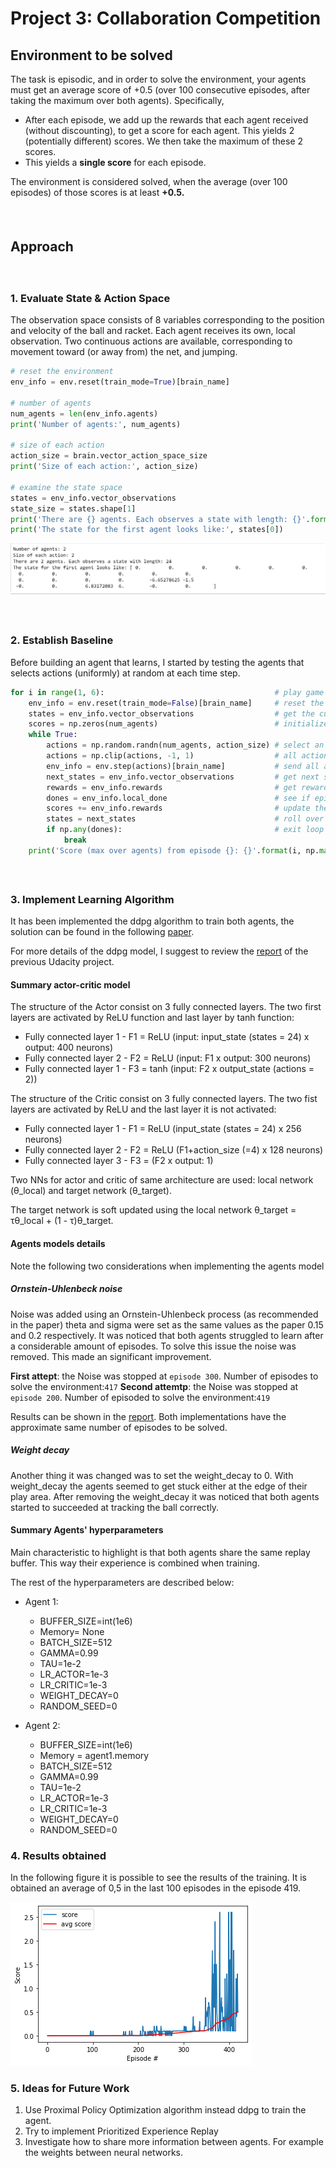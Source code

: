 # Project 3: Collaboration Competition

## Environment to be solved

The task is episodic, and in order to solve the environment, your agents must get an average score of +0.5 (over 100 consecutive episodes, after taking the maximum over both agents). Specifically,

- After each episode, we add up the rewards that each agent received (without discounting), to get a score for each agent. This yields 2 (potentially different) scores. We then take the maximum of these 2 scores.
- This yields a **single score** for each episode.

The environment is considered solved, when the average (over 100 episodes) of those scores is at least **+0.5.**

##### &nbsp;

## Approach
##### &nbsp;

### 1. Evaluate State & Action Space

The observation space consists of 8 variables corresponding to the position and velocity of the ball and racket. Each agent receives its own, local observation. Two continuous actions are available, corresponding to movement toward (or away from) the net, and jumping.

```Python
# reset the environment
env_info = env.reset(train_mode=True)[brain_name]

# number of agents
num_agents = len(env_info.agents)
print('Number of agents:', num_agents)

# size of each action
action_size = brain.vector_action_space_size
print('Size of each action:', action_size)

# examine the state space
states = env_info.vector_observations
state_size = states.shape[1]
print('There are {} agents. Each observes a state with length: {}'.format(states.shape[0], state_size))
print('The state for the first agent looks like:', states[0])
```
![State_action](./assets/state_space.png)

##### &nbsp;

### 2. Establish Baseline
Before building an agent that learns, I started by testing the agents that selects actions (uniformly) at random at each time step.

```python
for i in range(1, 6):                                      # play game for 5 episodes
    env_info = env.reset(train_mode=False)[brain_name]     # reset the environment    
    states = env_info.vector_observations                  # get the current state (for each agent)
    scores = np.zeros(num_agents)                          # initialize the score (for each agent)
    while True:
        actions = np.random.randn(num_agents, action_size) # select an action (for each agent)
        actions = np.clip(actions, -1, 1)                  # all actions between -1 and 1
        env_info = env.step(actions)[brain_name]           # send all actions to tne environment
        next_states = env_info.vector_observations         # get next state (for each agent)
        rewards = env_info.rewards                         # get reward (for each agent)
        dones = env_info.local_done                        # see if episode finished
        scores += env_info.rewards                         # update the score (for each agent)
        states = next_states                               # roll over states to next time step
        if np.any(dones):                                  # exit loop if episode finished
            break
    print('Score (max over agents) from episode {}: {}'.format(i, np.max(scores)))
```

##### &nbsp;

### 3. Implement Learning Algorithm

It has been implemented the ddpg algorithm to train both agents, the solution can be found in the following [paper](https://papers.nips.cc/paper/7217-multi-agent-actor-critic-for-mixed-cooperative-competitive-environments.pdf).

For more details of the ddpg model, I suggest to review the [report](https://github.com/ASO92/DRL_p2_ContinuousControl_Udacity/blob/master/Report.md#actor-critic-method) of the previous Udacity project.

#### Summary actor-critic model

The structure of the Actor consist on 3 fully connected layers. The two first layers are activated by ReLU function and last layer by tanh function:
- Fully connected layer 1 - F1 = ReLU (input: input_state (states = 24) x output: 400 neurons)
- Fully connected layer 2 - F2 = ReLU (input: F1 x output: 300 neurons)
- Fully connected layer 1 - F3 = tanh (input: F2 x output_state (actions = 2))

The structure of the Critic consist on 3 fully connected layers. The two fist layers are activated by ReLU and the last layer it is not activated:
- Fully connected layer 1 - F1 = ReLU (input_state (states = 24) x 256 neurons)
- Fully connected layer 2 - F2 = ReLU (F1+action_size (=4) x 128 neurons)
- Fully connected layer 3 - F3 = (F2 x output: 1)

Two NNs for actor and critic of same architecture are used:
local network (θ_local) and target network (θ_target).

The target network is soft updated using the local network θ_target = τθ_local + (1 - τ)θ_target.
#### Agents models details

Note the following two considerations when implementing the agents model

##### Ornstein-Uhlenbeck noise

Noise was added using an Ornstein-Uhlenbeck process (as recommended in the paper) theta and sigma were set as the same values as the paper 0.15 and 0.2 respectively. It was noticed that both agents struggled to learn after a considerable amount of episodes. To solve this issue the noise was removed. This made an significant improvement.

**First attept**: the Noise was stopped at `episode 300`. Number of episodes to solve the environment:`417`
**Second attemtp**: the Noise was stopped at `episode 200`. Number of episoded to solve the environment:`419`

Results can be shown in the [report](./Report.md). Both implementations have the approximate same number of episodes to be solved. 

##### Weight decay

Another thing it was changed was to set the weight_decay to 0. With weight_decay the agents seemed to get stuck either at the edge of their play area. After removing the weight_decay it was noticed that both agents started to succeeded at tracking the ball correctly.

#### Summary Agents' hyperparameters

Main characteristic to highlight is that both agents share the same replay buffer. This way their experience is combined when training.

The rest of the hyperparameters are described below:

- Agent 1:
  - BUFFER_SIZE=int(1e6)
  - Memory= None
  - BATCH_SIZE=512
  - GAMMA=0.99     
  - TAU=1e-2
  - LR_ACTOR=1e-3     
  - LR_CRITIC=1e-3      
  - WEIGHT_DECAY=0
  - RANDOM_SEED=0

- Agent 2:
    - BUFFER_SIZE=int(1e6)
    - Memory = agent1.memory
    - BATCH_SIZE=512
    - GAMMA=0.99     
    - TAU=1e-2
    - LR_ACTOR=1e-3     
    - LR_CRITIC=1e-3      
    - WEIGHT_DECAY=0
    - RANDOM_SEED=0


### 4. Results obtained

In the following figure it is possible to see the results of the training. It is obtained an average of 0,5 in the last 100 episodes in the episode 419.

![Scores](./assets/noise_200.png)

### 5. Ideas for Future Work

 1. Use Proximal Policy Optimization algorithm instead ddpg to train the agent.
 2. Try to implement Prioritized Experience Replay
 3. Investigate how to share more information between agents. For example the weights between neural networks.
